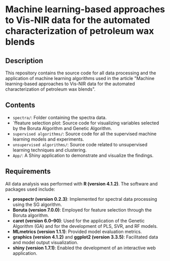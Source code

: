 # Machine learning-based approaches to Vis-NIR data for the automated characterization of petroleum wax blends

## Description

This repository contains the source code for all data processing and the application of machine learning algorithms used in the article "Machine learning-based approaches to Vis-NIR data for the automated characterization of petroleum wax blends".

## Contents

- `spectra/`: Folder containing the spectra data.
- `ffeature selection plot: Source code for visualizing variables selected by the Boruta Algorithm and Genetic Algorithm.
- `supervised algorithms/`: Source code for all the supervised machine learning models and experiments.
- `unsupervised algorithms/`: Source code related to unsupervised learning techniques and clustering.
- `App/`: A Shiny application to demonstrate and visualize the findings.

## Requirements

All data analysis was performed with **R (version 4.1.2)**. The software and packages used include:


- **prospectr (version 0.2.3)**: Implemented for spectral data processing using the SG algorithm.
- **Boruta (version 7.0.0)**: Employed for feature selection through the Boruta algorithm.
- **caret (version 6.0–90)**: Used for the application of the Genetic Algorithm (GA) and for the development of PLS, SVR, and RF models.
- **MLmetrics (version 1.1.1)**: Provided model evaluation metrics.
- **graphics (version 4.1.2)** and **ggplot2 (version 3.3.5)**: Facilitated data and model output visualization.
- **shiny (version 1.7.1)**: Enabled the development of an interactive web application.
